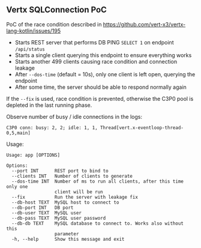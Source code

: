 ## Vertx SQLConnection PoC

PoC of the race condition described in https://github.com/vert-x3/vertx-lang-kotlin/issues/195

- Starts REST server that performs DB PING `SELECT 1` on endpoint `/api/status`
- Starts a single client querying this endpoint to ensure everything works
- Starts another 499 clients causing race condition and connection leakage
- After `--dos-time` (default = 10s), only one client is left open, querying the endpoint
- After some time, the server should be able to respond normally again

If the `--fix` is used, race condition is prevented, otherwise the C3P0 pool is depleted in the last running phase.

Observe number of busy / idle connections in the logs:

```
C3P0 conn: busy: 2, 2; idle: 1, 1, Thread[vert.x-eventloop-thread-0,5,main]
```

Usage:
```
Usage: app [OPTIONS]

Options:
  --port INT      REST port to bind to
  --clients INT   Number of clients to generate
  --dos-time INT  Number of ms to run all clients, after this time only one
                  client will be run
  --fix           Run the server with leakage fix
  --db-host TEXT  MySQL host to connect to
  --db-port INT   DB port
  --db-user TEXT  MySQL user
  --db-pass TEXT  MySQL user password
  --db-db TEXT    MySQL database to connect to. Works also without this
                  parameter
  -h, --help      Show this message and exit
```
